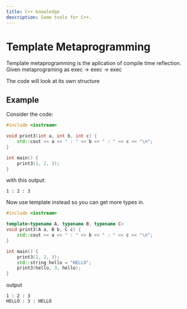 ```yaml
---
title: C++ knowledge
description: Some tools for C++.
---
```



# Template Metaprogramming

Template metaprogramming is the aplication of compile time reflection. Given metaprograming as exec -> exec -> exec

The code will look at its own structure


## Example

Consider the code:

```cpp
#include <iostream>

void print3(int a, int b, int c) {
    std::cout << a << " : " << b << " : " << c << "\n";
}

int main() {
    print3(1, 2, 3);
}
```
with this output:
``` 
1 : 2 : 3
```

Now use template instead so you can get more types in.

```cpp 
#include <iostream>

template<typename A, typename B, typename C>
void print3(A a, B b, C c) {
    std::cout << a << " : " << b << " : " << c << "\n";
}

int main() {
    print3(1, 2, 3);
    std::string hello = "HELLO";
    print3(hello, 3, hello);
}
```

output

```
1 : 2 : 3
HELLO : 3 : HELLO
```